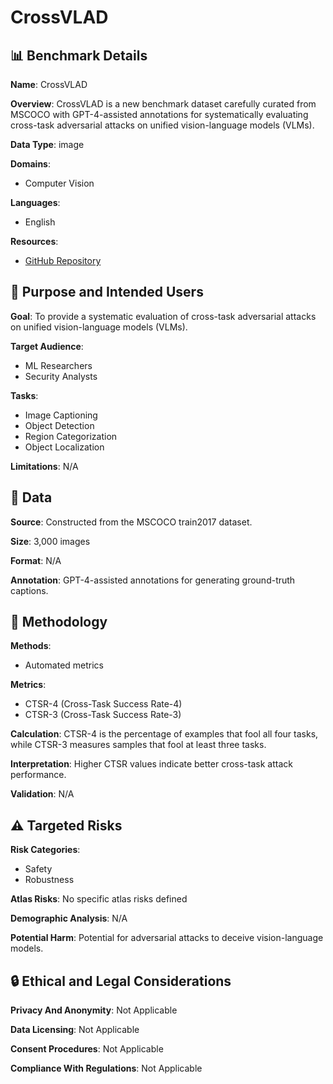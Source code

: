 # CrossVLAD

## 📊 Benchmark Details

**Name**: CrossVLAD

**Overview**: CrossVLAD is a new benchmark dataset carefully curated from MSCOCO with GPT-4-assisted annotations for systematically evaluating cross-task adversarial attacks on unified vision-language models (VLMs).

**Data Type**: image

**Domains**:
- Computer Vision

**Languages**:
- English

**Resources**:
- [GitHub Repository](https://github.com/Gwill-Z/CRAFT)

## 🎯 Purpose and Intended Users

**Goal**: To provide a systematic evaluation of cross-task adversarial attacks on unified vision-language models (VLMs).

**Target Audience**:
- ML Researchers
- Security Analysts

**Tasks**:
- Image Captioning
- Object Detection
- Region Categorization
- Object Localization

**Limitations**: N/A

## 💾 Data

**Source**: Constructed from the MSCOCO train2017 dataset.

**Size**: 3,000 images

**Format**: N/A

**Annotation**: GPT-4-assisted annotations for generating ground-truth captions.

## 🔬 Methodology

**Methods**:
- Automated metrics

**Metrics**:
- CTSR-4 (Cross-Task Success Rate-4)
- CTSR-3 (Cross-Task Success Rate-3)

**Calculation**: CTSR-4 is the percentage of examples that fool all four tasks, while CTSR-3 measures samples that fool at least three tasks.

**Interpretation**: Higher CTSR values indicate better cross-task attack performance.

**Validation**: N/A

## ⚠️ Targeted Risks

**Risk Categories**:
- Safety
- Robustness

**Atlas Risks**:
No specific atlas risks defined

**Demographic Analysis**: N/A

**Potential Harm**: Potential for adversarial attacks to deceive vision-language models.

## 🔒 Ethical and Legal Considerations

**Privacy And Anonymity**: Not Applicable

**Data Licensing**: Not Applicable

**Consent Procedures**: Not Applicable

**Compliance With Regulations**: Not Applicable
